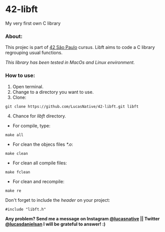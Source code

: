 # 42-libft
My very first own C library 

### About:
  This projec is part of <a href="https://www.42sp.org.br/">42 São Paulo</a> cursus. Libft aims to code a C library regrouping usual functions.
  
  
  _This library has been tested in MacOs and Linux environment._
  
### How to use:
  1. Open terminal.
  2. Change to a directory you want to use. 
  3. Clone:
  ~~~ 
  git clone https://github.com/LucasNative/42-libft.git libft 
  ~~~
  4. Chance for _libft_ directory.
  * For compile, type:
  ~~~
  make all
  ~~~
  * For clean the objecs files _*.o_:
  ~~~
  make clean
  ~~~
  * For clean all compile files:
  ~~~
  make fclean
  ~~~
  * For clean and recompile:
  ~~~
  make re
  ~~~
  
  Don't forget to include the _header_ on your project:
  ~~~
  #include "libft.h"
  ~~~
  
**Any problem? Send me a message on Instagram [@lucasnative](https://www.instagram.com/lucasnative/) || Twitter [@lucasdanielsan](https://twitter.com/LucasDanielSan) I will be grateful to answer! :)**
